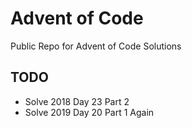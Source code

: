 # Advent of Code
Public Repo for Advent of Code Solutions

## TODO

* Solve 2018 Day 23 Part 2
* Solve 2019 Day 20 Part 1 Again
